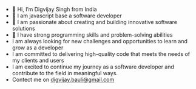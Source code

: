 - 👋 Hi, I’m Digvijay Singh from India
- 👀 I am javascript base a software developer
- 🌱 I am passionate about creating and building innovative software solutions
- 💞️ I have strong programming skills and problem-solving abilities
- I am always looking for new challenges and opportunities to learn and grow as a developer
- I am committed to delivering high-quality code that meets the needs of my clients and users
- I am excited to continue my journey as a software developer and contribute to the field in meaningful ways.
- Contect me on digvijay.bauli@gmail.com

<!---
Digvijay-Singh-India/Digvijay-Singh-India is a ✨ special ✨ repository because its `README.md` (this file) appears on your GitHub profile.
You can click the Preview link to take a look at your changes.
--->
